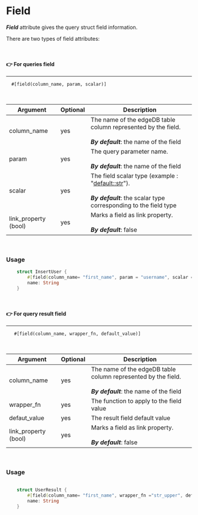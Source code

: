 # Field 

_**Field**_ attribute gives the query struct field information.

There are two types of field attributes:

<br>

#### 👉 For queries field 
___

      #[field(column_name, param, scalar)]

<br>

| Argument             | Optional | Description                                                                                                                    |
|----------------------|----------|--------------------------------------------------------------------------------------------------------------------------------|
| column_name          | yes      | The name of the edgeDB table column represented by the field.<br> <br/> _**By default**_: the name of the field                |
| param                | yes      | The query parameter name.<br>  <br> _**By default**_: the name of the field                                                    |
| scalar               | yes      | The field scalar type (example : "<default::str>").<br> <br/>_**By default**_: the scalar type corresponding to the field type | 
| link_property (bool) | yes      | Marks a field as link property. <br> <br/> _**By default**_: false                                                             | 

<br>

### Usage

```rust
    struct InsertUser {
        #[field(column_name= "first_name", param = "username", scalar = "<default::str>")]
        name: String
    }
````

<br>

#### 👉 For query result field
___
       #[field(column_name, wrapper_fn, default_value)]

<br>

| Argument             | Optional | Description                                                                                                    |
|----------------------|----------|----------------------------------------------------------------------------------------------------------------|
| column_name          | yes      | The name of the edgeDB table column represented by the field.<br> <br/>_**By default**_: the name of the field |
| wrapper_fn           | yes      | The function to apply to the field value                                                                       |
| defaut_value         | yes      | The result field default value                                                                                 |
| link_property (bool) | yes      | Marks a field as link property.<br> <br/> _**By default**_: false                                              | 

<br>


### Usage 

```rust
    
    struct UserResult {
        #[field(column_name= "first_name", wrapper_fn ="str_upper", default_value="John")]
        name: String
    }
````